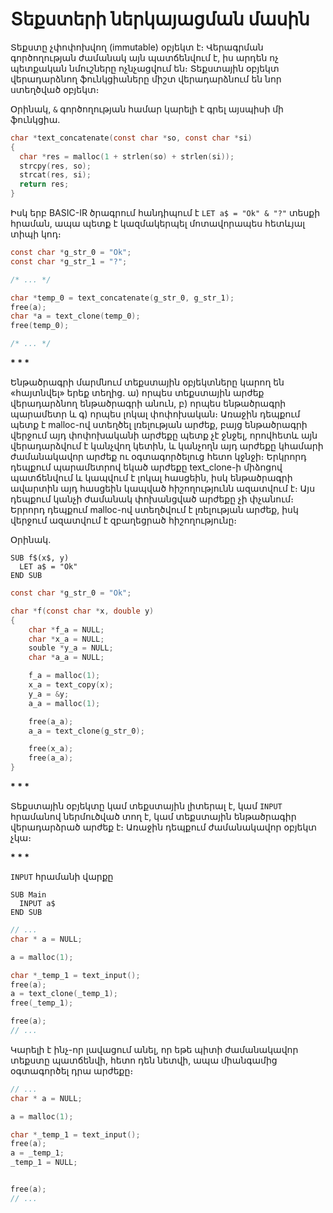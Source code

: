 # Տեքստերի ներկայացման մասին

Տեքստը չփոփոխվող (immutable) օբյեկտ է։ Վերագրման գործողության 
ժամանակ այն պատճենվում է, իս արդեն ոչ պետքական նմուշները 
ոչնչացվում են։ Տեքստային օբյեկտ վերադարձնող ֆունկցիաները միշտ
վերադարձնում են նոր ստեղծված օբյեկտ։

Օրինակ, `&` գործողության համար կարելի է գրել այսպիսի մի ֆունկցիա.

```c
char *text_concatenate(const char *so, const char *si)
{
  char *res = malloc(1 + strlen(so) + strlen(si));
  strcpy(res, so);
  strcat(res, si);
  return res;
}
```

Իսկ երբ BASIC-IR ծրագրում հանդիպում է `LET a$ = "Ok" & "?"` տեսքի
հրաման, ապա պետք է կազմակերպել մոտավորապես հետևյալ տիպի կոդ։

```c
const char *g_str_0 = "Ok";
const char *g_str_1 = "?";

/* ... */

char *temp_0 = text_concatenate(g_str_0, g_str_1);
free(a);
char *a = text_clone(temp_0);
free(temp_0);

/* ... */
```

__* * *__

Ենթածրագրի մարմնում տեքստային օբյեկտները կարող են «հայտնվել» երեք 
տեղից. ա) որպես տեքստային արժեք վերադարձնող ենթածրագրի անուն,
բ) որպես ենթածրագրի պարամետր և գ) որպես լոկալ փոփոխական։ Առաջին 
դեպքում պետք է malloc-ով ստեղծել լռելության արժեք, բայց ենթածրագրի
վերջում այդ փոփոխականի արժեքը պետք չէ ջնջել, որովհետև այն վերադարձվում
է կանչվող կետին, և կանչողն այդ արժեքը կհամարի ժամանակավոր արժեք ու
օգտագործելուց հետո կջնջի։ Երկրորդ դեպքում պարամետրով եկած արժեքը 
text_clone-ի միձոցով պատճենվում և կապվում է լոկալ հասցեին, իսկ 
ենթածրագրի ավարտին այդ հասցեին կապված հիշողությունն ազատվում է։
Այս դեպքում կանչի ժամանակ փոխանցված արժեքը չի փչանում։ Երրորդ 
դեպքում malloc-ով ստեղծվում է լռելության արժեք, իսկ վերջում ազատվում
է զբաղեցրած հիշողությունը։

Օրինակ.

```basic
SUB f$(x$, y)
  LET a$ = "Ok"
END SUB
```

```c
const char *g_str_0 = "Ok";

char *f(const char *x, double y)
{
    char *f_a = NULL;
    char *x_a = NULL;
    souble *y_a = NULL;
    char *a_a = NULL;

    f_a = malloc(1);
    x_a = text_copy(x);
    y_a = &y;
    a_a = malloc(1);

    free(a_a);
    a_a = text_clone(g_str_0);

    free(x_a);
    free(a_a);
}
```

__* * *__

Տեքստային օբյեկտը կամ տեքստային լիտերալ է, կամ `INPUT` հրամանով ներմուծված տող է, կամ տեքստային ենթածրագիր վերադարձրած արժեք է։ Առաջին դեպքում ժամանակավոր օբյեկտ չկա։ 

__* * *__

`INPUT` հրամանի վարքը

```basic
SUB Main
  INPUT a$
END SUB
```

```c
// ...
char * a = NULL;

a = malloc(1);

char *_temp_1 = text_input();
free(a);
a = text_clone(_temp_1);
free(_temp_1);

free(a);
// ...
```

Կարելի է ինչ-որ լավացում անել, որ եթե պիտի ժամանակավոր տեքստը պատճենվի, հետո դեն նետվի, ապա միանգամից օգտագործել դրա արժեքը։

```c
// ...
char * a = NULL;

a = malloc(1);

char *_temp_1 = text_input();
free(a);
a = _temp_1;
_temp_1 = NULL;


free(a);
// ...
```

